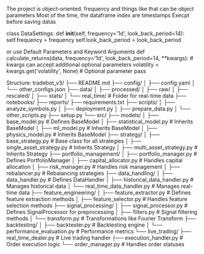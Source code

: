 The project is object-oriented. 
frequency and things like that can be object parameters 
Most of the time, the dataframe index are timestamps
Execpt before saving datas

class DataSettings:
    def __init__(self, frequency='1d', look_back_period=14):
        self.frequency = frequency
        self.look_back_period = look_back_period


or use Default Parameters and Keyword Arguments
def calculate_returns(data, frequency='1d', look_back_period=14, **kwargs):
    # kwargs can accept additional optional parameters
    volatility = kwargs.get('volatility', None)  # Optional parameter
    pass




Structure:
tradebot_v3/
├── README.md
├── config/
│   ├── config.yaml
│   └── other_configs.json
├── data/
│   ├── processed/
│   ├── raw/
│   ├── rescaled/
│   ├── stats/
│   └── real_time/              # Folder for real-time data
├── notebooks/
├── reports/
├── requirements.txt
├── scripts/
│   ├── analyze_symbols.py
│   ├── deployment.py
│   ├── prepare_data.py
│   └── other_scripts.py
├── setup.py
└── src/
    ├── models/
    │   ├── base_model.py               # Defines BaseModel
    │   ├── statistical_model.py         # Inherits BaseModel
    │   ├── ml_model.py                  # Inherits BaseModel
    │   ├── physics_model.py             # Inherits BaseModel
    ├── strategy/
    │   ├── base_strategy.py             # Base class for all strategies
    │   ├── single_asset_strategy.py      # Inherits Strategy
    │   ├── multi_asset_strategy.py       # Inherits Strategy
    ├── portfolio_management/
    │   ├── portfolio_manager.py          # Defines PortfolioManager
    │   ├── capital_allocator.py          # Handles capital allocation
    │   ├── risk_manager.py               # Handles risk management
    │   ├── rebalancer.py                 # Rebalancing strategies
    ├── data_handling/
    │   ├── data_handler.py               # Defines DataHandler
    │   ├── historical_data_handler.py     # Manages historical data
    │   └── real_time_data_handler.py     # Manages real-time data
    ├── feature_engineering/
    │   ├── feature_extractor.py          # Defines feature extraction methods
    │   ├── feature_selector.py            # Handles feature selection methods
    ├── signal_processing/
    │   ├── signal_processor.py            # Defines SignalProcessor for preprocessing
    │   ├── filters.py                     # Signal filtering methods
    │   └── transform.py                   # Transformations like Fourier Transform
    ├── backtesting/
    │   ├── backtester.py                 # Backtesting engine
    │   └── performance_evaluation.py     # Performance metrics
    └── live_trading/
        ├── real_time_dealer.py           # Live trading handler
        ├── execution_handler.py           # Order execution logic
        └── order_manager.py               # Handles order statuses